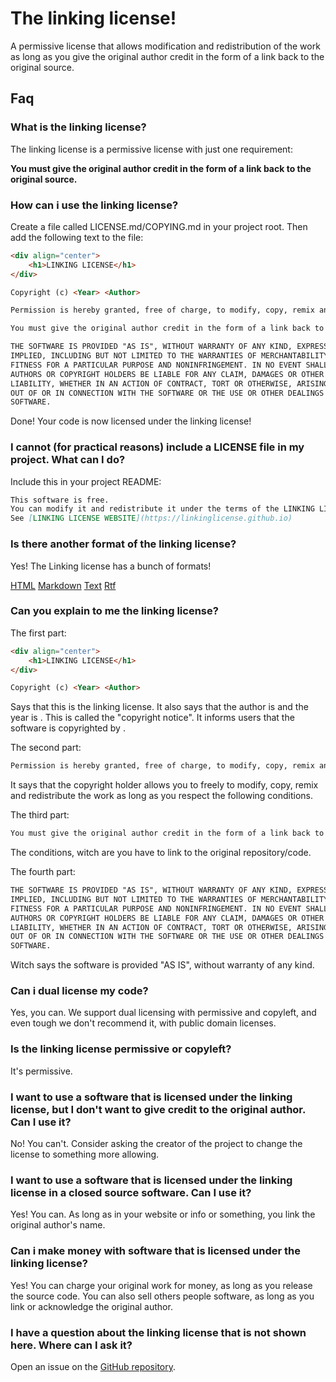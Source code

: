 # The linking license!

A permissive license that allows modification and redistribution of the work as long as you give the original author credit in the form of a link back to the original source.

## Faq

### What is the linking license?

The linking license is a permissive license with just one requirement:

**You must give the original author credit in the form of a link back to the original source.**

### How can i use the linking license?

Create a file called LICENSE.md/COPYING.md in your project root. Then add the following text to the file:

```markdown
<div align="center">
    <h1>LINKING LICENSE</h1> 
</div>

Copyright (c) <Year> <Author>

Permission is hereby granted, free of charge, to modify, copy, remix and redistribute the work as long as the following conditions are met:

You must give the original author credit in the form of a link back to the original source. License modifications (eg, changing the projects licensing) does not exempt you from this requirement.

THE SOFTWARE IS PROVIDED "AS IS", WITHOUT WARRANTY OF ANY KIND, EXPRESS OR
IMPLIED, INCLUDING BUT NOT LIMITED TO THE WARRANTIES OF MERCHANTABILITY,
FITNESS FOR A PARTICULAR PURPOSE AND NONINFRINGEMENT. IN NO EVENT SHALL THE
AUTHORS OR COPYRIGHT HOLDERS BE LIABLE FOR ANY CLAIM, DAMAGES OR OTHER
LIABILITY, WHETHER IN AN ACTION OF CONTRACT, TORT OR OTHERWISE, ARISING FROM,
OUT OF OR IN CONNECTION WITH THE SOFTWARE OR THE USE OR OTHER DEALINGS IN THE
SOFTWARE.
```

Done! Your code is now licensed under the linking license!

### I cannot (for practical reasons) include a LICENSE file in my project. What can I do?

Include this in your project README:

```markdown
This software is free.
You can modify it and redistribute it under the terms of the LINKING LICENSE V1
See [LINKING LICENSE WEBSITE](https://linkinglicense.github.io)
```

### Is there another format of the linking license?

Yes! The Linking license has a bunch of formats!

[HTML](licenses/LICENSE.html)
[Markdown](licenses/LICENSE.md)
[Text](licenses/LICENSE.txt)
[Rtf](licenses/LICENSE.rtf)

### Can you explain to me the linking license?

The first part:

```markdown
<div align="center">
    <h1>LINKING LICENSE</h1> 
</div>

Copyright (c) <Year> <Author>
```

Says that this is the linking license. It also says that the author is <Author> and the year is <Year>. This is called the "copyright notice". It informs users that the software is copyrighted by <Author>.

The second part:

```markdown
Permission is hereby granted, free of charge, to modify, copy, remix and redistribute the work as long as the following conditions are met:
```

It says that the copyright holder allows you to freely to modify, copy, remix and redistribute the work as long as you respect the following conditions.

The third part:

```markdown
You must give the original author credit in the form of a link back to the original source. License modifications (eg, changing the projects licensing) does not exempt you from this requirement.
```

The conditions, witch are you have to link to the original repository/code.

The fourth part:

```markdown
THE SOFTWARE IS PROVIDED "AS IS", WITHOUT WARRANTY OF ANY KIND, EXPRESS OR
IMPLIED, INCLUDING BUT NOT LIMITED TO THE WARRANTIES OF MERCHANTABILITY,
FITNESS FOR A PARTICULAR PURPOSE AND NONINFRINGEMENT. IN NO EVENT SHALL THE
AUTHORS OR COPYRIGHT HOLDERS BE LIABLE FOR ANY CLAIM, DAMAGES OR OTHER
LIABILITY, WHETHER IN AN ACTION OF CONTRACT, TORT OR OTHERWISE, ARISING FROM,
OUT OF OR IN CONNECTION WITH THE SOFTWARE OR THE USE OR OTHER DEALINGS IN THE
SOFTWARE.
```

Witch says the software is provided "AS IS", without warranty of any kind.

### Can i dual license my code?

Yes, you can. We support dual licensing with permissive and copyleft, and even tough we don't recommend it, with public domain licenses.

### Is the linking license permissive or copyleft?

It's permissive.

### I want to use a software that is licensed under the linking license, but I don't want to give credit to the original author. Can I use it?

No! You can't. Consider asking the creator of the project to change the license to something more allowing.

### I want to use a software that is licensed under the linking license in a closed source software. Can I use it?

Yes! You can. As long as in your website or info or something, you link the original author's name.

### Can i make money with software that is licensed under the linking license?

Yes! You can charge your original work for money, as long as you release the source code. You can also sell others people software, as long as you link or acknowledge the original author. 


### I have a question about the linking license that is not shown here. Where can I ask it?

Open an issue on the [GitHub repository](www.github.com/linkinglicense/linkinglicense.github.io).